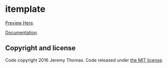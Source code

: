 # itemplate

[Preview Here](http://itemplate.ga).

[Documentation](http://itemplate.ga/documentation/command_line.html).

## Copyright and license

Code copyright 2016 Jeremy Thomas. Code released under [the MIT license](https://github.com/bendo01/itemplate/blob/master/LICENCE).
